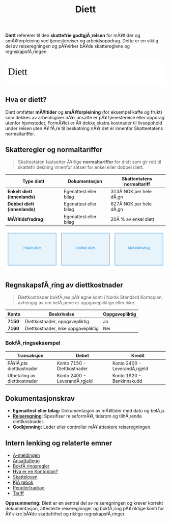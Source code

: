 ﻿---
title: "Diett"
meta_title: "Diett"
meta_description: '**Diett** refererer til den **skattefrie godtgjÃ¸relsen** for mÃ¥ltider og smÃ¥forpleining ved tjenestereiser og arbeidsoppdrag. Dette er en viktig del av reise...'
slug: diett
type: blog
layout: pages/single
---

**Diett** refererer til den **skattefrie godtgjÃ¸relsen** for mÃ¥ltider og smÃ¥forpleining ved tjenestereiser og arbeidsoppdrag. Dette er en viktig del av reiseregningen og pÃ¥virker bÃ¥de skattereglene og regnskapsfÃ¸ringen.

![Overblikk over Diett](diett-image.svg)

## Hva er diett?

Diett omfatter **mÃ¥ltider** og **smÃ¥forpleining** (for eksempel kaffe og frukt) som dekkes av arbeidsgiver nÃ¥r ansatte er pÃ¥ tjenestereise eller oppdrag utenfor hjemstedet. FormÃ¥let er Ã¥ dekke ekstra kostnader til livsopphold under reisen uten Ã¥ fÃ¸re til beskatning nÃ¥r det er innenfor Skatteetatens normaltariffer.

## Skatteregler og normaltariffer

> Skatteetaten fastsetter Ã¥rlige **normaltariffer** for diett som gir rett til skattefri dekning innenfor satser for enkel eller dobbel diett.

| Type diett                       | Dokumentasjon          | Skatteetatens normaltariff  |
|----------------------------------|------------------------|-----------------------------|
| **Enkelt diett (innenlands)**    | Egenattest eller bilag | 313Â NOK per hele dÃ¸gn       |
| **Dobbel diett (innenlands)**    | Egenattest eller bilag | 627Â NOK per hele dÃ¸gn       |
| **MÃ¥ltidsfradrag**               | Egenattest eller bilag | 20Â % av enkel diett         |

![Normaltariffer for Diett](diett-normaltariffer-oversikt.svg)

## RegnskapsfÃ¸ring av diettkostnader

> Diettkostnader bokfÃ¸res pÃ¥ egne konti i Norsk Standard Kontoplan, avhengig av om belÃ¸pene er oppgavepliktige eller ikke.

| Konto | Beskrivelse                          | Oppgavepliktig |
|-------|--------------------------------------|----------------|
| **7150** | Diettkostnader, oppgavepliktig    | Ja             |
| **7160** | Diettkostnader, ikke oppgavepliktig | Nei            |

### BokfÃ¸ringseksempel

| Transaksjon                      | Debet                         | Kredit                       |
|----------------------------------|-------------------------------|------------------------------|
| PÃ¥lÃ¸pte diettkostnader           | Konto 7150 - Diettkostnader   | Konto 2400 - LeverandÃ¸rgjeld |
| Utbetaling av diettkostnader     | Konto 2400 - LeverandÃ¸rgjeld  | Konto 1920 - Bankinnskudd    |

## Dokumentasjonskrav

* **Egenattest eller bilag:** Dokumentasjon av mÃ¥ltider med dato og belÃ¸p.
* **[Reiseregning](/blogs/regnskap/reiseregning "Reiseregning - Guide til reiseregninger i Norsk Regnskap")**: Spesifiser reiseformÃ¥l, tidsrom og tilhÃ¸rende diettkostnader.
* **Godkjenning:** Leder eller controller mÃ¥ attestere reiseregningen.

## Intern lenking og relaterte emner

* [A-meldingen](/blogs/regnskap/hva-er-a-melding "Hva er A-melding? Komplett Guide til A-meldingen")
* [Ansattutlegg](/blogs/regnskap/ansattutlegg "Ansattutlegg - Guide til hÃ¥ndtering av ansattes utlegg og refusjoner")
* [BokfÃ¸ringsregler](/blogs/regnskap/hva-er-bokforingsregler "Hva er BokfÃ¸ringsregler? Guide til Norske BokfÃ¸ringsregler og Dokumentasjonskrav")
* [Hva er en Kontoplan?](/blogs/regnskap/hva-er-kontoplan "Hva er en Kontoplan? Komplett Guide til Kontoplaner i Norsk Regnskap")
* [Skatteloven](/blogs/regnskap/hva-er-skatt "Skatt - Komplett Guide til Skatteregler for Bedrifter")
* [KjÃ¸rebok](/blogs/regnskap/hva-er-kjorebok "Hva er KjÃ¸rebok? Komplett Guide til KjÃ¸rebok for Bedrifter i Norge")
 * [Pendlerfradrag](/blogs/regnskap/pendlerfradrag "Pendlerfradrag i regnskap: Guide til regler, dokumentasjon og beregning")
 * [Tariff](/blogs/regnskap/tariff "Tariff i Norsk Regnskap")

**Oppsummering:** Diett er en sentral del av reiseregningen og krever korrekt dokumentasjon, attesterte reiseregninger og bokfÃ¸ring pÃ¥ riktige konti for Ã¥ sikre bÃ¥de skattefrihet og riktige regnskapsfÃ¸ringer.



